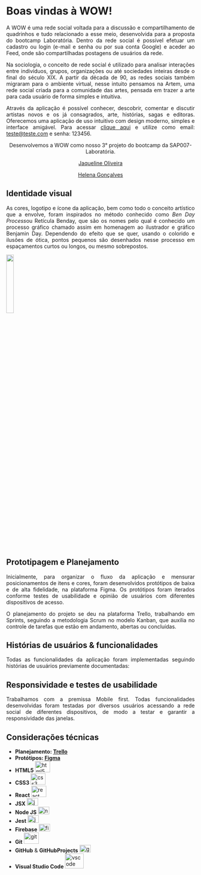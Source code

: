 
# Boas vindas à WOW!
<div align="justify">
A WOW é uma rede social voltada para a discussão e compartilhamento de quadrinhos e tudo relacionado a esse meio, desenvolvida para a proposta do bootcamp Laboratória. Dentro da rede social é possível efetuar um cadastro ou login (e-mail e senha ou por sua conta Google) e aceder ao Feed, onde são compartilhadas postagens de usuários da rede.

Na sociologia, o conceito de rede social é utilizado para analisar interações entre indivíduos, grupos, organizações ou até sociedades inteiras desde o final do século XIX. A partir da década de 90, as redes sociais também migraram para o ambiente virtual, nesse intuito pensamos na Artem, uma rede social criada para a comunidade das artes, pensada em trazer a arte para cada usuário de forma simples e intuitiva.

Através da aplicação é possível conhecer, descobrir, comentar e discutir artistas novos e os já consagrados, arte, histórias, sagas e editoras. Oferecemos uma aplicação de uso intuitivo com design moderno, simples e interface amigável. Para acessar [clique aqui](https://jaquelinedeoliveira93.github.io/SAP007-social-network/) e utilize como email: teste@teste.com e senha: 123456.
  
  
<div align="center">  
Desenvolvemos a WOW como nosso 3° projeto do bootcamp da SAP007-Laboratória.
  
<a href="https://github.com/jaquelinedeoliveira93">Jaqueline Oliveira</a>
  
<a href="https://github.com/nannayusuf">Helena Gonçalves</a>
  
</div>

## Identidade visual

As cores, logotipo e ícone da aplicação, bem como todo o conceito artístico que a envolve, foram inspirados no método conhecido como <i>Ben Day Process</i>ou Retícula Benday, que são os nomes pelo qual é conhecido um processo gráfico chamado assim em homenagem ao ilustrador e gráfico Benjamin Day. Dependendo do efeito que se quer, usando o colorido e ilusões de ótica, pontos pequenos são desenhados nesse processo em espaçamentos curtos ou longos, ou mesmo sobrepostos.

<img src="https://images.ctfassets.net/nonm77rtn1g8/5V2VuiP9uNN9Z0Vh8vgtDA/68330e012aaa8559af76d7ae1b4ad24b/ben-day-patterns-dalgin-p-21-72dpi.jpg" width="20%" /> 


## Prototipagem e Planejamento

Inicialmente, para organizar o fluxo da aplicação e mensurar posicionamentos de itens e cores, foram desenvolvidos protótipos de baixa e de alta fidelidade, na plataforma Figma. Os protótipos foram iterados conforme testes de usabilidade e opinião de usuários com diferentes dispositivos de acesso.
  
  
  
  

O planejamento do projeto se deu na plataforma Trello, trabalhando em Sprints, seguindo a metodologia Scrum no modelo Kanban, que auxilia no controle de tarefas que estão em andamento, abertas ou concluídas.



## Histórias de usuários & funcionalidades

Todas as funcionalidades da aplicação foram implementadas seguindo histórias de usuários previamente documentadas: 



## Responsividade e testes de usabilidade 

Trabalhamos com a premissa Mobile first. Todas funcionalidades desenvolvidas foram testadas por diversos usuários acessando a rede social de diferentes dispositivos, de modo a testar e garantir a responsividade das janelas.

## Considerações técnicas
- **Planejamento: [Trello](https://trello.com/b/4XM8LtyK/projeto-social-network)**
- **Protótipos: [Figma](https://www.figma.com/file/yDXGLSnLbvVxID2VKt9aMt/Projeto-Social-Network?node-id=0%3A1)**
- **HTML5** <img alt="html5" height="30" width="40" src="https://cdn.jsdelivr.net/gh/devicons/devicon/icons/html5/html5-original-wordmark.svg" />
- **CSS3** <img alt="css3" height="30" width="40" src="https://cdn.jsdelivr.net/gh/devicons/devicon/icons/css3/css3-original-wordmark.svg" />    
- **React** <img alt="react" height="30" width="40" src="https://cdn.jsdelivr.net/gh/devicons/devicon/icons/react/react-original-wordmark.svg" />
- **JSX** <img alt="jsx" height="20" width="30" src="https://cdn.jsdelivr.net/gh/devicons/devicon/icons/react/react-original.svg" />
- **Node JS** <img alt="node" height="20" width="30" src="https://cdn.jsdelivr.net/gh/devicons/devicon/icons/nodejs/nodejs-plain.svg" />     
- **Jest** <img alt="jest" height="20" width="30" src="https://cdn.jsdelivr.net/gh/devicons/devicon/icons/jest/jest-plain.svg" />
- **Firebase** <img alt="firebase" height="20" width="30" src="https://cdn.jsdelivr.net/gh/devicons/devicon/icons/firebase/firebase-plain-wordmark.svg" />
- **Git** <img alt="git" height="30" width="40" src="https://cdn.jsdelivr.net/gh/devicons/devicon/icons/git/git-original-wordmark.svg" />
- **GitHub** & **GitHubProjects** <img alt="github" height="20" width="30" src="https://cdn.jsdelivr.net/gh/devicons/devicon/icons/github/github-original-wordmark.svg" />
- **Visual Studio Code** <img alt="vscode" height="40" width="50" src="https://cdn.jsdelivr.net/gh/devicons/devicon/icons/visualstudio/visualstudio-plain-wordmark.svg" />
  
</div>
